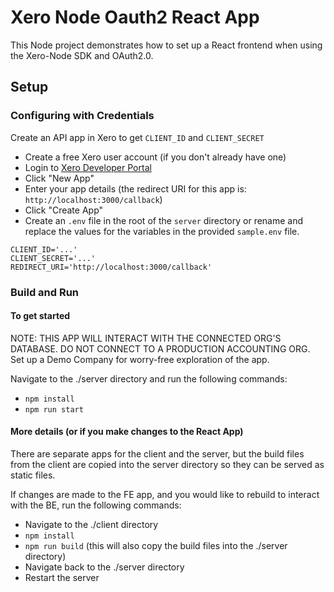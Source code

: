 # Xero Node Oauth2 React App

This Node project demonstrates how to set up a React frontend when using the Xero-Node SDK and OAuth2.0. 

## Setup

### Configuring with Credentials
Create an API app in Xero to get `CLIENT_ID` and `CLIENT_SECRET`
- Create a free Xero user account (if you don't already have one)
- Login to [Xero Developer Portal](https://developer.xero.com/app/manage)
- Click "New App"
- Enter your app details (the redirect URI for this app is: `http://localhost:3000/callback`)
- Click "Create App"
- Create an `.env` file in the root of the `server` directory or rename and replace the values for the variables in the provided `sample.env` file. 

```
CLIENT_ID='...'
CLIENT_SECRET='...'
REDIRECT_URI='http://localhost:3000/callback'
```
### Build and Run
#### To get started
NOTE: THIS APP WILL INTERACT WITH THE CONNECTED ORG'S DATABASE. DO NOT CONNECT TO A PRODUCTION ACCOUNTING ORG. Set up a Demo Company for worry-free exploration of the app. 

Navigate to the ./server directory and run the following commands:
- `npm install`
- `npm run start`

#### More details (or if you make changes to the React App)
There are separate apps for the client and the server, but the build files from the client are copied into the server directory so they can be served as static files. 

If changes are made to the FE app, and you would like to rebuild to interact with the BE, run the following commands:
- Navigate to the ./client directory
- `npm install`
- `npm run build` (this will also copy the build files into the ./server directory)
- Navigate back to the ./server directory 
- Restart the server
